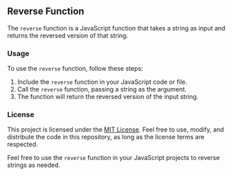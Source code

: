 ## Reverse Function

The `reverse` function is a JavaScript function that takes a string as input and returns the reversed version of that string.

### Usage

To use the `reverse` function, follow these steps:

1. Include the `reverse` function in your JavaScript code or file.
2. Call the `reverse` function, passing a string as the argument.
3. The function will return the reversed version of the input string.
### License

This project is licensed under the [MIT License](LICENSE). Feel free to use, modify, and distribute the code in this repository, as long as the license terms are respected.

Feel free to use the `reverse` function in your JavaScript projects to reverse strings as needed.

